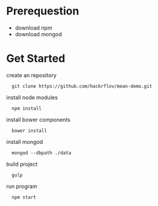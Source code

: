 # Prerequestion
- download npm
- download mongod

# Get Started

create an repository
```
  git clone https://github.com/hackrflov/mean-demo.git
```
install node modules
```
  npm install
```
install bower components 
```
  bower install
```
install mongod
```
  mongod --dbpath ./data
```
build project
```
  gulp
```
run program
```
  npm start
```
